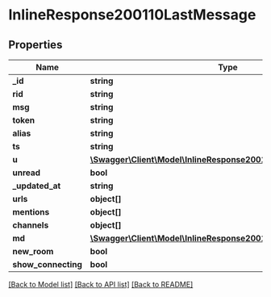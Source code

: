 # InlineResponse200110LastMessage

## Properties
Name | Type | Description | Notes
------------ | ------------- | ------------- | -------------
**_id** | **string** |  | [optional] 
**rid** | **string** |  | [optional] 
**msg** | **string** |  | [optional] 
**token** | **string** |  | [optional] 
**alias** | **string** |  | [optional] 
**ts** | **string** |  | [optional] 
**u** | [**\Swagger\Client\Model\InlineResponse20018LastMessageU**](InlineResponse20018LastMessageU.md) |  | [optional] 
**unread** | **bool** |  | [optional] 
**_updated_at** | **string** |  | [optional] 
**urls** | **object[]** |  | [optional] 
**mentions** | **object[]** |  | [optional] 
**channels** | **object[]** |  | [optional] 
**md** | [**\Swagger\Client\Model\InlineResponse20019RoomLastMessageMd[]**](InlineResponse20019RoomLastMessageMd.md) |  | [optional] 
**new_room** | **bool** |  | [optional] 
**show_connecting** | **bool** |  | [optional] 

[[Back to Model list]](../../README.md#documentation-for-models) [[Back to API list]](../../README.md#documentation-for-api-endpoints) [[Back to README]](../../README.md)

